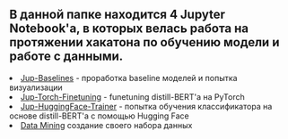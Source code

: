 <h2>В данной папке находится 4 Jupyter Notebook'а, в которых велась работа на протяжении хакатона по обучению модели и работе с данными.</h2>
<li>
<a href="https://github.com/Myashka/IV.ICT-HACK-team-HI/blob/main/Notebooks/Baselines.ipynb">Jup-Baselines</a> - проработка baseline моделей и попытка визуализации
</li>
<li>
<a href="https://github.com/Myashka/IV.ICT-HACK-team-HI/blob/main/Notebooks/Torch_finetuning.ipynb">Jup-Torch-Finetuning</a> - funetuning distill-BERT'a на PyTorch
</li>
<li>
<a href="https://github.com/Myashka/IV.ICT-HACK-team-HI/blob/main/Notebooks/Huggy_face_trainer.ipynb">Jup-HuggingFace-Trainer</a> - попытка обучения классификатора на основе distill-BERT'a с помощью Hugging Face
</li>
<li>
<a href="https://github.com/Myashka/IV.ICT-HACK-team-HI/blob/main/Notebooks/DataMining.ipynb">Data Mining</a> создание своего набора данных
</li>
